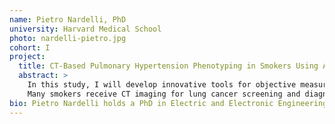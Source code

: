 ```yaml
---
name: Pietro Nardelli, PhD
university: Harvard Medical School
photo: nardelli-pietro.jpg
cohort: I
project:
  title: CT-Based Pulmonary Hypertension Phenotyping in Smokers Using Artificial Intelligence
  abstract: >
    In this study, I will develop innovative tools for objective measurement of pulmonary vasculature morphology in smokers using computed tomographic (CT) imaging to characterize pulmonary hypertension (PH) disease severity.
    Many smokers receive CT imaging for lung cancer screening and diagnosis of lung disease. My goal is to develop algorithms that help define the main structural effects of PH in COPD patients. I will leverage the BDC ecosystem to refine approaches, provide better imaging artery-vein detection, and develop novel deep-learning approaches for vessel wall quantification. My methods will use COPDGene data and be incorporated into the Chest Imaging Platform and the BDC ecosystem.
bio: Pietro Nardelli holds a PhD in Electric and Electronic Engineering received from the University College Cork, Ireland, where he was the original developer and designer of an innovative open source approach for virtual bronchoscopy starting from CT images. Since 2016, he has been a member of the Applied Chest Imaging Laboratory at Brigham and Women’s Hospital and an instructor in Radiology at Harvard Medical School. Nardelli has a broad background in biomedical engineering, with specific training and expertise in medical image analysis and artificial intelligence applied to medicine. The goal of his research program is the design and development of new algorithms in the field of image-based biomarkers for the understanding of lung diseases, with particular interest in Pulmonary Vascular Disease (PVD). As part of his research, Nardelli leads several artificial intelligence projects at the Applied Chest Imaging Laboratory (ACIL), where he develops and applies new machine learning approaches for advanced image-based lung phenotyping problems. He also contributes to the development, integration, and validation of new algorithms into the open source software Chest Imaging Platform (CIP), and he is a member of the COPDGene imaging core group.
---
```

